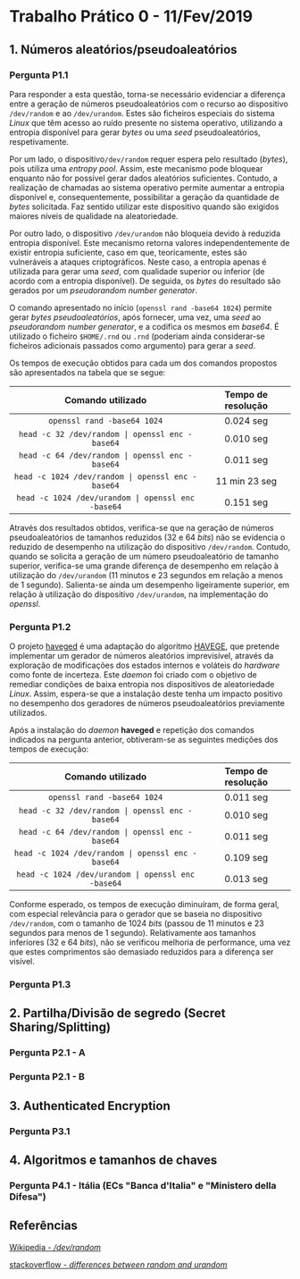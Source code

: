 # Trabalho Prático 0 - 11/Fev/2019



## 1. Números aleatórios/pseudoaleatórios



### Pergunta P1.1

Para responder a esta questão, torna-se necessário evidenciar a diferença entre a geração de números pseudoaleatórios com o recurso ao dispositivo `/dev/random` e ao `/dev/urandom`. Estes são ficheiros especiais do sistema *Linux* que têm acesso ao ruído presente no sistema operativo, utilizando a entropia disponível para gerar *bytes* ou uma *seed* pseudoaleatórios, respetivamente.

Por um lado, o dispositivo`/dev/random` requer espera pelo resultado (*bytes*), pois utiliza uma *entropy pool*. Assim, este mecanismo pode bloquear enquanto não for possível gerar dados aleatórios suficientes. Contudo, a realização de chamadas ao sistema operativo permite aumentar a entropia disponível e, consequentemente, possibilitar a geração da quantidade de *bytes* solicitada. Faz sentido utilizar este dispositivo quando são exigidos maiores níveis de qualidade na aleatoriedade.

Por outro lado, o dispositivo `/dev/urandom` não bloqueia devido à reduzida entropia disponível. Este mecanismo retorna valores independentemente de existir entropia suficiente, caso em que, teoricamente, estes são vulneráveis a ataques criptográficos. Neste caso, a entropia apenas é utilizada para gerar uma *seed*, com qualidade superior ou inferior (de acordo com a entropia disponível). De seguida, os *bytes* do resultado são gerados por um *pseudorandom number generator*.

O comando apresentado no início (`openssl rand -base64 1024`) permite gerar *bytes* *pseudoaleatórios*, após fornecer, uma vez, uma *seed* ao  *pseudorandom number generator*, e a codifica os mesmos em *base64*. É utilizado o ficheiro `$HOME/.rnd` ou `.rnd` (poderiam ainda considerar-se ficheiros adicionais passados como argumento) para gerar a *seed*.

Os tempos de execução obtidos para cada um dos comandos propostos são apresentados na tabela que se segue:

|                 Comando utilizado                  | Tempo de resolução |
| :------------------------------------------------: | :----------------: |
|            `openssl rand -base64 1024`             |     0.024 seg      |
|  `head -c 32 /dev/random \| openssl enc -base64`   |     0.010 seg      |
|  `head -c 64 /dev/random \| openssl enc -base64`   |     0.011 seg      |
| `head -c 1024 /dev/random \| openssl enc -base64`  |   11 min 23 seg    |
| `head -c 1024 /dev/urandom \| openssl enc -base64` |     0.151 seg      |

Através dos resultados obtidos, verifica-se que na geração de números pseudoaleatórios de tamanhos reduzidos (32 e 64 *bits*) não se evidencia o reduzido de desempenho na utilização do dispositivo `/dev/random`. Contudo, quando se solicita a geração de um número pseudoaleatório de tamanho superior, verifica-se uma grande diferença de desempenho em relação à utilização do `/dev/urandom` (11 minutos e 23 segundos em relação a menos de 1 segundo). Salienta-se ainda um desempenho ligeiramente superior, em relação à utilização do dispositivo `/dev/urandom`, na implementação do *openssl*.



### Pergunta P1.2

O projeto [haveged](http://www.issihosts.com/haveged/index.html) é uma adaptação do algoritmo [HAVEGE](http://www.irisa.fr/caps/projects/hipsor/), que pretende implementar um gerador de números aleatórios imprevisível, através da exploração de modificações dos estados internos e voláteis do *hardware* como fonte de incerteza. Este *daemon* foi criado com o objetivo de remediar condições de baixa entropia nos dispositivos de aleatoriedade *Linux*. Assim, espera-se que a instalação deste tenha um impacto positivo no desempenho dos geradores de números pseudoaleatórios previamente utilizados.

Após a instalação do *daemon* **haveged** e repetição dos comandos indicados na pergunta anterior, obtiveram-se as seguintes medições dos tempos de execução:

|                 Comando utilizado                  | Tempo de resolução |
| :------------------------------------------------: | :----------------: |
|            `openssl rand -base64 1024`             |     0.011 seg      |
|  `head -c 32 /dev/random \| openssl enc -base64`   |     0.010 seg      |
|  `head -c 64 /dev/random \| openssl enc -base64`   |     0.011 seg      |
| `head -c 1024 /dev/random \| openssl enc -base64`  |     0.109 seg      |
| `head -c 1024 /dev/urandom \| openssl enc -base64` |     0.013 seg      |

Conforme esperado, os tempos de execução diminuíram, de forma geral, com especial relevância para o gerador que se baseia no dispositivo `/dev/random`, com o tamanho de 1024 *bits* (passou de 11 minutos e 23 segundos para menos de 1 segundo). Relativamente aos tamanhos inferiores (32 e 64 *bits*), não se verificou melhoria de performance, uma vez que estes comprimentos são demasiado reduzidos para a diferença ser visível.



### Pergunta P1.3







## 2. Partilha/Divisão de segredo (Secret Sharing/Splitting)



### Pergunta P2.1 - A





### Pergunta P2.1 - B







## 3. Authenticated Encryption



### Pergunta P3.1







## 4. Algoritmos e tamanhos de chaves



### Pergunta P4.1 - Itália (ECs "Banca d'Italia" e "Ministero della Difesa")









## Referências

[Wikipedia - */dev/random*](https://en.wikipedia.org/wiki//dev/random?fbclid=IwAR3oZenGHfHH0Zq5myM0nq90_IBgkuNUQ_VTqCoIl1K2BoY23Y3W0YrPiLw)

[stackoverflow - *differences between random and urandom*](https://stackoverflow.com/questions/23712581/differences-between-random-and-urandom)
